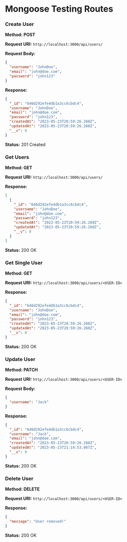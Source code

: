 # Mongoose Testing Routes

### Create User

**Method: POST**

**Request URI:** `http://localhost:3000/api/users/`

**Request Body:**

```json
{
  "username": "JohnDoe",
  "email": "john@doe.com",
  "password": "john123"
}
```

**Response:**

```json
{
  "_id": "646d292efe4db1a3cc6cbdc4",
  "username": "JohnDoe",
  "email": "john@doe.com",
  "password": "john123",
  "createdAt": "2023-05-23T20:59:26.260Z",
  "updatedAt": "2023-05-23T20:59:26.260Z",
  "__v": 0
}
```

**Status:** 201 Created

### Get Users

**Method: GET**

**Request URI:** `http://localhost:3000/api/users/`

**Response:**

```json
[
  {
    "_id": "646d292efe4db1a3cc6cbdc4",
    "username": "JohnDoe",
    "email": "john@doe.com",
    "password": "john123",
    "createdAt": "2023-05-23T20:59:26.260Z",
    "updatedAt": "2023-05-23T20:59:26.260Z",
    "__v": 0
  }
]
```

**Status:** 200 OK

### Get Single User

**Method: GET**

**Request URI:** `http://localhost:3000/api/users/<USER-ID>`

**Response:**

```json
{
  "_id": "646d292efe4db1a3cc6cbdc4",
  "username": "JohnDoe",
  "email": "john@doe.com",
  "password": "john123",
  "createdAt": "2023-05-23T20:59:26.260Z",
  "updatedAt": "2023-05-23T20:59:26.260Z",
  "__v": 0
}
```

**Status:** 200 OK

### Update User

**Method: PATCH**

**Request URI:** `http://localhost:3000/api/users/<USER-ID>`

**Request Body:**

```json
{
  "username": "Jack"
}
```

**Response:**

```json
{
  "_id": "646d292efe4db1a3cc6cbdc4",
  "username": "Jack",
  "email": "john@doe.com",
  "createdAt": "2023-05-23T20:59:26.260Z",
  "updatedAt": "2023-05-23T21:14:53.867Z",
  "__v": 0
}
```

**Status:** 200 OK

### Delete User

**Method: DELETE**

**Request URI:** `http://localhost:3000/api/users/<USER-ID>`

**Response:**

```json
{
  "message": "User removed!"
}
```

**Status:** 200 OK
